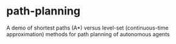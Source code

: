 # path-planning
A demo of shortest paths (A*) versus level-set (continuous-time approximation) methods for path planning of autonomous agents
